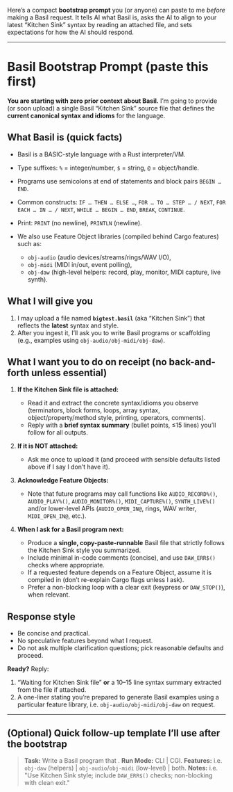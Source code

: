 Here’s a compact **bootstrap prompt** you (or anyone) can paste to me *before* making a Basil request. It tells AI what
Basil is, asks the AI to align to your latest “Kitchen Sink” syntax by reading an attached file, and sets expectations for
how the AI should respond.

---

# Basil Bootstrap Prompt (paste this first)

**You are starting with zero prior context about Basil.**
I’m going to provide (or soon upload) a single Basil “Kitchen Sink” source file that defines the **current canonical
syntax and idioms** for the language.

## What Basil is (quick facts)

* Basil is a BASIC-style language with a Rust interpreter/VM.
* Type suffixes: `%` = integer/number, `$` = string, `@` = object/handle.
* Programs use semicolons at end of statements and block pairs `BEGIN … END`.
* Common constructs: `IF … THEN … ELSE …`, `FOR … TO … STEP … / NEXT`, `FOR EACH … IN … / NEXT`, `WHILE … BEGIN … END`,
  `BREAK`, `CONTINUE`.
* Print: `PRINT` (no newline), `PRINTLN` (newline).
* We also use Feature Object libraries (compiled behind Cargo features) such as:

    * `obj-audio` (audio devices/streams/rings/WAV I/O),
    * `obj-midi` (MIDI in/out, event polling),
    * `obj-daw` (high-level helpers: record, play, monitor, MIDI capture, live synth).

## What I will give you

1. I may upload a file named **`bigtest.basil`** (aka “Kitchen Sink”) that reflects the **latest** syntax and style.
2. After you ingest it, I’ll ask you to write Basil programs or scaffolding (e.g., examples using
   `obj-audio/obj-midi/obj-daw`).

## What I want you to do on receipt (no back-and-forth unless essential)

1. **If the Kitchen Sink file is attached:**

    * Read it and extract the concrete syntax/idioms you observe (terminators, block forms, loops, array syntax,
      object/property/method style, printing, operators, comments).
    * Reply with a **brief syntax summary** (bullet points, ≤15 lines) you’ll follow for all outputs.
2. **If it is NOT attached:**

    * Ask me once to upload it (and proceed with sensible defaults listed above if I say I don’t have it).
3. **Acknowledge Feature Objects:**

    * Note that future programs may call functions like `AUDIO_RECORD%()`, `AUDIO_PLAY%()`, `AUDIO_MONITOR%()`,
      `MIDI_CAPTURE%()`, `SYNTH_LIVE%()` and/or lower-level APIs (`AUDIO_OPEN_IN@`, rings, WAV writer, `MIDI_OPEN_IN@`,
      etc.).
4. **When I ask for a Basil program next:**

    * Produce a **single, copy-paste-runnable** Basil file that strictly follows the Kitchen Sink style you summarized.
    * Include minimal in-code comments (concise), and use `DAW_ERR$()` checks where appropriate.
    * If a requested feature depends on a Feature Object, assume it is compiled in (don’t re-explain Cargo flags unless
      I ask).
    * Prefer a non-blocking loop with a clear exit (keypress or `DAW_STOP()`), when relevant.

## Response style

* Be concise and practical.
* No speculative features beyond what I request.
* Do not ask multiple clarification questions; pick reasonable defaults and proceed.

**Ready?**
Reply:

1. “Waiting for Kitchen Sink file” **or** a 10–15 line syntax summary extracted from the file if attached.
2. A one-liner stating you’re prepared to generate Basil examples using a particular feature library, i.e.
   `obj-audio/obj-midi/obj-daw` on request.

---

## (Optional) Quick follow-up template I’ll use after the bootstrap

> **Task:** Write a Basil program that **<goal>**.
> **Run Mode:** CLI | CGI.
> **Features:** i.e. `obj-daw` (helpers) | `obj-audio`/`obj-midi` (low-level) | both.
> **Notes:** i.e. "Use Kitchen Sink style; include `DAW_ERR$()` checks; non-blocking with clean exit."

